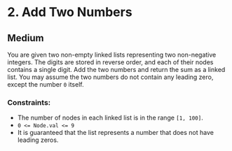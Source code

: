 # 2. Add Two Numbers

## Medium

You are given two non-empty linked lists representing two non-negative integers. The digits are stored in reverse order,
and each of their nodes contains a single digit. Add the two numbers and return the sum as a linked list.
You may assume the two numbers do not contain any leading zero, except the number `0` itself.

### Constraints:

- The number of nodes in each linked list is in the range `[1, 100]`.
- `0 <= Node.val <= 9`
- It is guaranteed that the list represents a number that does not have leading zeros.
